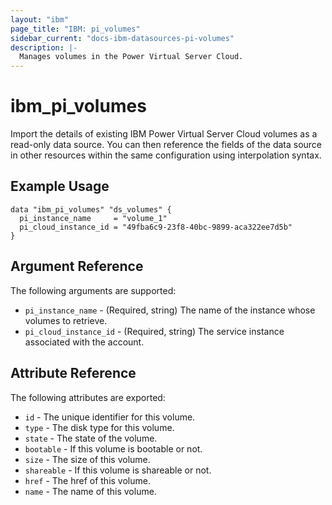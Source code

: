 ```yaml
---
layout: "ibm"
page_title: "IBM: pi_volumes"
sidebar_current: "docs-ibm-datasources-pi-volumes"
description: |-
  Manages volumes in the Power Virtual Server Cloud.
---
```


# ibm\_pi_volumes

Import the details of existing IBM Power Virtual Server Cloud volumes as a read-only data source. You can then reference the fields of the data source in other resources within the same configuration using interpolation syntax.

## Example Usage

```hcl
data "ibm_pi_volumes" "ds_volumes" {
  pi_instance_name     = "volume_1"
  pi_cloud_instance_id = "49fba6c9-23f8-40bc-9899-aca322ee7d5b"
}
```

## Argument Reference

The following arguments are supported:

* `pi_instance_name` - (Required, string) The name of the instance whose volumes to retrieve.
* `pi_cloud_instance_id` - (Required, string) The service instance associated with the account.

## Attribute Reference

The following attributes are exported:

* `id` - The unique identifier for this volume.
* `type` - The disk type for this volume.
* `state` - The state of the volume.
* `bootable` - If this volume is bootable or not.
* `size` - The size of this volume.
* `shareable` - If this volume is shareable or not.
* `href` - The href of this volume.
* `name` - The name of this volume.

